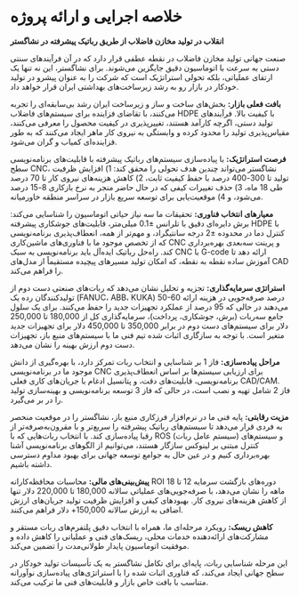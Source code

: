 # خلاصه اجرایی و ارائه پروژه

**انقلاب در تولید مخازن فاضلاب از طریق رباتیک پیشرفته در نشاگستر**

صنعت جهانی تولید مخازن فاضلاب در نقطه عطفی قرار دارد که در آن فرآیندهای سنتی دستی به سرعت با اتوماسیون دقیق جایگزین می‌شوند. برای نشاگستر، این نه تنها یک ارتقای عملیاتی، بلکه تحولی استراتژیک است که شرکت را به عنوان پیشرو در تولید خودکار در بازار رو به رشد زیرساخت‌های بهداشتی ایران قرار خواهد داد.

**بافت فعلی بازار:** بخش‌های ساخت و ساز و زیرساخت ایران رشد بی‌سابقه‌ای را تجربه می‌کنند، با تقاضای فزاینده برای سیستم‌های فاضلاب HDPE با کیفیت بالا. فرآیندهای تولید دستی، اگرچه کارآمد هستند، تغییرپذیری در کیفیت محصول را معرفی می‌کنند، مقیاس‌پذیری تولید را محدود کرده و وابستگی به نیروی کار ماهر ایجاد می‌کنند که به طور فزاینده‌ای کمیاب و گران می‌شود.

**فرصت استراتژیک:** با پیاده‌سازی سیستم‌های رباتیک پیشرفته با قابلیت‌های برنامه‌نویسی سطح CNC، نشاگستر می‌تواند چندین هدف تحولی را محقق کند: 1) افزایش ظرفیت تولید تا 300-400 درصد با حفظ کیفیت ثابت، 2) کاهش هزینه‌های نیروی کار تا 70 درصد طی 18 ماه، 3) حذف تغییرات کیفی که در حال حاضر منجر به نرخ بازکاری 8-15 درصد می‌شود، و 4) موقعیت‌یابی برای توسعه سریع بازار در سراسر منطقه خاورمیانه.

**معیارهای انتخاب فناوری:** تحقیقات ما سه نیاز حیاتی اتوماسیون را شناسایی می‌کند: برش دایره‌ای دقیق با تلرانس ±0.1 میلی‌متر، قابلیت‌های جوشکاری پیشرفته HDPE با کنترل دما در محدوده ±2 درجه سانتیگراد، و مهم‌تر از همه، انعطاف‌پذیری برنامه‌نویسی که از تخصص موجود ما با فناوری‌های ماشین‌کاری CNC و پرینت سه‌بعدی بهره‌برداری کند. راه‌حل رباتیک ایده‌آل باید برنامه‌نویسی به سبک CNC با G-code ارائه دهد تا آموزش ساده نقطه به نقطه، که امکان تولید مسیرهای پیچیده مستقیماً از مدل‌های CAD را فراهم می‌کند.

**استراتژی سرمایه‌گذاری:** تجزیه و تحلیل نشان می‌دهد که ربات‌های صنعتی دست دوم از تولیدکنندگان رده یک (FANUC، ABB، KUKA) 50-60 درصد صرفه‌جویی در هزینه ارائه می‌دهند در حالی که 95 درصد از عملکرد تجهیزات جدید را حفظ می‌کنند. برای یک سلول جامع سه‌ربات (برش، جوشکاری، پرداخت)، سرمایه‌گذاری کل از 180,000 تا 250,000 دلار برای سیستم‌های دست دوم در برابر 350,000 تا 450,000 دلار برای تجهیزات جدید متغیر است. با توجه به سازگاری اثبات شده تیم فنی ما با سیستم‌های منبع باز، تجهیزات دست دوم ارزش بهینه را نشان می‌دهد.

**مراحل پیاده‌سازی:** فاز 1 بر شناسایی و انتخاب ربات تمرکز دارد، با بهره‌گیری از دانش موجود ما در برنامه‌نویسی CNC برای ارزیابی سیستم‌ها بر اساس انعطاف‌پذیری برنامه‌نویسی، قابلیت‌های دقت، و پتانسیل ادغام با جریان‌های کاری فعلی CAD/CAM. فاز 2 شامل تهیه و نصب است، در حالی که فاز 3 توسعه برنامه‌نویسی و بهینه‌سازی تولید را در بر می‌گیرد.

**مزیت رقابتی:** پایه فنی ما در نرم‌افزار فرزکاری منبع باز، نشاگستر را در موقعیت منحصر به فردی قرار می‌دهد تا سیستم‌های رباتیک پیشرفته را سریع‌تر و با مقرون‌به‌صرفه‌تر از رقبا پیاده‌سازی کند. با انتخاب ربات‌هایی که با ROS (سیستم عامل ربات) و سیستم‌های کنترل مبتنی بر لینوکس سازگار هستند، می‌توانیم از الگوهای برنامه‌نویسی آشنا بهره‌برداری کنیم و در عین حال به جوامع توسعه جهانی برای بهبود مداوم دسترسی داشته باشیم.

**پیش‌بینی‌های مالی:** محاسبات محافظه‌کارانه ROI دوره‌های بازگشت سرمایه 12 تا 18 ماهه را نشان می‌دهد، با صرفه‌جویی‌های عملیاتی سالانه 180,000 تا 220,000 دلار تنها از کاهش هزینه‌های نیروی کار. بهبودهای کیفی و افزایش ظرفیت تولید جریان‌های ارزش اضافی به ارزش سالانه 150,000+ دلار فراهم می‌کنند.

**کاهش ریسک:** رویکرد مرحله‌ای ما، همراه با انتخاب دقیق پلتفرم‌های ربات مستقر و مشارکت‌های ارائه‌دهنده خدمات محلی، ریسک‌های فنی و عملیاتی را کاهش داده و موفقیت اتوماسیون پایدار طولانی‌مدت را تضمین می‌کند.

این مرحله شناسایی ربات، پایه‌ای برای تکامل نشاگستر به یک تأسیسات تولید خودکار در سطح جهانی ایجاد می‌کند، که فناوری اثبات شده را با استراتژی‌های پیاده‌سازی نوآورانه متناسب با بافت خاص بازار و قابلیت‌های فنی ما ترکیب می‌کند.